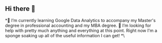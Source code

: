 ## Hi there 👋
\*🌱 I’m currently learning Google Data Analytics to accompany my Master's degree in professional accounting and my MBA degree.
🤔 I’m looking for help with pretty much anything and everything at this point. Right now I'm a sponge soaking up all of the useful information I can get!
*\
